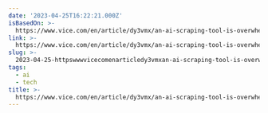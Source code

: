```yaml
---
date: '2023-04-25T16:22:21.000Z'
isBasedOn: >-
  https://www.vice.com/en/article/dy3vmx/an-ai-scraping-tool-is-overwhelming-websites-with-traffic
link: >-
  https://www.vice.com/en/article/dy3vmx/an-ai-scraping-tool-is-overwhelming-websites-with-traffic
slug: >-
  2023-04-25-httpswwwvicecomenarticledy3vmxan-ai-scraping-tool-is-overwhelming-websites-with-traffic
tags:
  - ai
  - tech
title: >-
  https://www.vice.com/en/article/dy3vmx/an-ai-scraping-tool-is-overwhelming-websites-with-traffic
---
```


